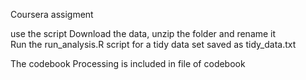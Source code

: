 Coursera assigment

use the script Download the data, unzip the folder and rename it  
Run the run\_analysis.R script for a tidy data set saved as
tidy\_data.txt

The codebook Processing is included in file of codebook
